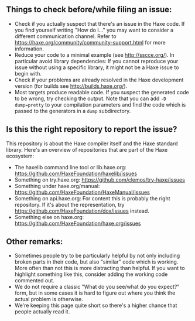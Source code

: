 ## Things to check before/while filing an issue:

- Check if you actually suspect that there's an issue in the Haxe code. If you find yourself writing "How do I..." you may want to consider a different communication channel. Refer to https://haxe.org/community/community-support.html for more information.
- Reduce your code to a minimal example (see http://sscce.org/). In particular avoid library dependencies: If you cannot reproduce your issue without using a specific library, it might not be a Haxe issue to begin with.
- Check if your problems are already resolved in the Haxe development version (for builds see http://builds.haxe.org/).
- Most targets produce readable code. If you suspect the generated code to be wrong, try checking the output. Note that you can add `-D dump=pretty` to your compilation parameters and find the code which is passed to the generators in a `dump` subdirectory.

## Is this the right repository to report the issue?

This repository is about the Haxe compiler itself and the Haxe standard library. Here's an overview of repositories that are part of the Haxe ecosystem:

* The haxelib command line tool or lib.haxe.org: <https://github.com/HaxeFoundation/haxelib/issues>
* Something on try.haxe.org: <https://github.com/clemos/try-haxe/issues>
* Something under haxe.org/manual: <https://github.com/HaxeFoundation/HaxeManual/issues>
* Something on api.haxe.org: For content this is probably the right repository. If it's about the representation, try <https://github.com/HaxeFoundation/dox/issues> instead.
* Something else on haxe.org: <https://github.com/HaxeFoundation/haxe.org/issues>

## Other remarks:

- Sometimes people try to be particularly helpful by not only including broken parts in their code, but also "similar" code which is working. More often than not this is more distracting than helpful. If you want to highlight something like this, consider adding the working code commented out.
- We do not require a classic "What do you see/what do you expect?" form, but in some cases it is hard to figure out where you think the actual problem is otherwise.
- We're keeping this page quite short so there's a higher chance that people actually read it.
